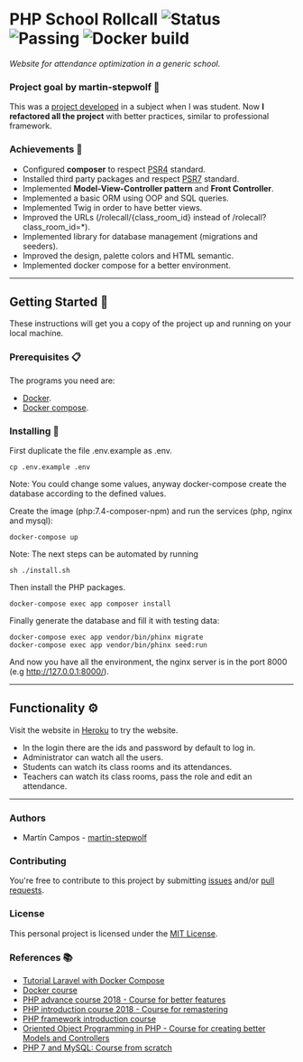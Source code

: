# PHP School Rollcall ![Status](https://img.shields.io/badge/status-in_rafactoring-yellowgreen) ![Passing](https://img.shields.io/badge/build-passing-green) ![Docker build](https://img.shields.io/badge/docker_build-passing-green)

_Website for attendance optimization in a generic school._

### Project goal by martin-stepwolf :goal_net:

This was a [project developed](https://github.com/martin-stepwolf/php-school-rollcall/releases/tag/v1.0.0) in a subject when I was student.
Now **I refactored all the project** with better practices, similar to professional framework.

### Achievements :star2:

- Configured **composer** to respect [PSR4](https://www.php-fig.org/psr/psr-4/) standard.
- Installed third party packages and respect [PSR7](https://www.php-fig.org/psr/psr-7/) standard.
- Implemented **Model-View-Controller pattern** and **Front Controller**.
- Implemented a basic ORM using OOP and SQL queries.
- Implemented Twig in order to have better views.
- Improved the URLs (/rolecall/{class_room_id} instead of /rolecall?class_room_id=*).
- Implemented library for database management (migrations and seeders).
- Improved the design, palette colors and HTML semantic.
- Implemented docker compose for a better environment.

---

## Getting Started :rocket:

These instructions will get you a copy of the project up and running on your local machine.

### Prerequisites :clipboard:

The programs you need are:

-   [Docker](https://www.docker.com/get-started).
-   [Docker compose](https://docs.docker.com/compose/install/).

### Installing 🔧

First duplicate the file .env.example as .env.

```
cp .env.example .env
```

Note: You could change some values, anyway docker-compose create the database according to the defined values.

Create the image (php:7.4-composer-npm) and run the services (php, nginx and mysql):

```
docker-compose up
```

Note: The next steps can be automated by running

```
sh ./install.sh
```

Then install the PHP packages.

```
docker-compose exec app composer install
```

Finally generate the database and fill it with testing data:

```
docker-compose exec app vendor/bin/phinx migrate
docker-compose exec app vendor/bin/phinx seed:run
```

And now you have all the environment, the nginx server is in the port 8000 (e.g http://127.0.0.1:8000/).

---

## Functionality ⚙️

Visit the website in [Heroku](https://php-school-rollcall.herokuapp.com/) to try the website.

- In the login there are the ids and password by default to log in.
- Administrator can watch all the users.
- Students can watch its class rooms and its attendances.
- Teachers can  watch its class rooms, pass the role and edit an attendance.

---

### Authors

- Martín Campos - [martin-stepwolf](https://github.com/martin-stepwolf)

### Contributing

You're free to contribute to this project by submitting [issues](https://github.com/martin-stepwolf/php-roll-call/issues) and/or [pull requests](https://github.com/martin-stepwolf/php-roll-call/pulls).

### License

This personal project is licensed under the [MIT License](https://choosealicense.com/licenses/mit/).

### References :books:

- [Tutorial Laravel with Docker Compose](https://www.digitalocean.com/community/tutorials/how-to-install-and-set-up-laravel-with-docker-compose-on-ubuntu-20-04)
- [Docker course](https://platzi.com/clases/docker/)
- [PHP advance course 2018 - Course for better features](https://platzi.com/clases/php-avanzado/)
- [PHP introduction course 2018 - Course for remastering](https://platzi.com/clases/php/)
- [PHP framework introduction course](https://platzi.com/clases/php-frameworks/)
- [Oriented Object Programming in PHP - Course for creating better Models and Controllers](https://platzi.com/clases/php-poo/)
- [PHP 7 and MySQL: Course from scratch](https://www.udemy.com/course/php-y-mysql/)
